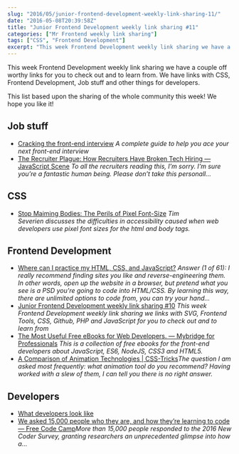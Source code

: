 ```yaml
---
slug: "2016/05/junior-frontend-development-weekly-link-sharing-11/"
date: "2016-05-08T20:39:58Z"
title: "Junior Frontend Development weekly link sharing #11"
categories: ["Mr Frontend weekly link sharing"]
tags: ["CSS", "Frontend Development"]
excerpt: "This week Frontend Development weekly link sharing we have a couple off worthy links for you to che..."
---
```


This week Frontend Development weekly link sharing we have a couple off worthy links for you to check out and to learn from. We have links with CSS, Frontend Development, Job stuff and other things for developers.

This list based upon the sharing of the whole community this week! We hope you like it!

## Job stuff

* [Cracking the front-end interview](https://medium.com/@JonathanZWhite/cracking-the-front-end-interview-9a34cd46237?source=linkShare-2d2dc3be7649-1462395432 "Cracking the front-end interview") _A complete guide to help you ace your next front-end interview_
* [The Recruiter Plague: How Recruiters Have Broken Tech Hiring — JavaScript Scene](https://medium.com/javascript-scene/the-recruiter-plague-how-recruiters-have-broken-tech-hiring-b7de2897247#.sd5tobgon "The Recruiter Plague: How Recruiters Have Broken Tech Hiring — JavaScript Scene") _To all the recruiters reading this, I’m sorry. I’m sure you’re a fantastic human being. Please don’t take this personall…_

## CSS

* [Stop Maiming Bodies: The Perils of Pixel Font-Size](http://www.sitepoint.com/stop-maiming-bodies-the-perils-of-pixel-font-size/ "Stop Maiming Bodies: The Perils of Pixel Font-Size") _Tim Severien discusses the difficulties in accessibility caused when web developers use pixel font sizes for the html and body tags._

## Frontend Development

* [Where can I practice my HTML, CSS, and JavaScript?](https://www.quora.com/Where-can-I-practice-my-HTML-CSS-and-JavaScript "Where can I practice my HTML, CSS, and JavaScript?") _Answer (1 of 61): I really recommend finding sites you like and reverse-engineering them. In other words, open up the website in a browser, but pretend what you see is a PSD you're going to code into HTML/CSS. By learning this way, there are unlimited options to code from, you can try your hand..._
* [Junior Frontend Development weekly link sharing #10](http://blog.mrfrontend.org/2016/05/junior-frontend-development-weekly-link-sharing-10/ "Junior Frontend Development weekly link sharing #10") _This week Frontend Development weekly link sharing we links with SVG, Frontend Tools, CSS, Github, PHP and JavaScript for you to check out and to learn from_
* [The Most Useful Free eBooks for Web Developers. — Mybridge for Professionals](https://medium.mybridge.co/the-most-useful-free-ebooks-for-web-developers-3854767ee52f#.35rbkaus5 "The Most Useful Free eBooks for Web Developers. — Mybridge for Professionals") _This is a collection of free ebooks for the front-end developers about JavaScript, ES6, NodeJS, CSS3 and HTML5._
* [A Comparison of Animation Technologies | CSS-Tricks](http://flip.it/zHQlW "A Comparison of Animation Technologies | CSS-Tricks")_The question I am asked most frequently: what animation tool do you recommend? Having worked with a slew of them, I can tell you there is no right answer._

## Developers

* [What developers look like](http://webangelist.ladybenko.net/what-developers-look-like/ "What developers look like")
* [We asked 15,000 people who they are, and how they’re learning to code — Free Code Camp](https://medium.freecodecamp.com/we-asked-15-000-people-who-they-are-and-how-theyre-learning-to-code-4104e29b2781#.ros1cuvzn "We asked 15,000 people who they are, and how they’re learning to code — Free Code Camp")_More than 15,000 people responded to the 2016 New Coder Survey, granting researchers an unprecedented glimpse into how a…_